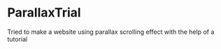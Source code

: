 # ParallaxTrial
Tried to make a website using parallax scrolling effect with the help of a tutorial
